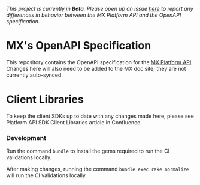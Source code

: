*This project is currently in **Beta**. Please open up an issue [here](https://github.com/mxenabled/openapi/issues) to report any differences in behavior between the MX Platform API and the OpenAPI specification.*

# MX's OpenAPI Specification

This repository contains the OpenAPI specification for the [MX Platform API](https://docs.mx.com/api). Changes here will also need to be added to the MX doc site; they are not currently auto-synced.

# Client Libraries

To keep the client SDKs up to date with any changes made here, please see Platform API SDK Client Libraries article in Confluence.

### Development

Run the command `bundle` to install the gems required to run the CI validations locally.

After making changes, running the command `bundle exec rake normalize` will run the CI validations locally.
